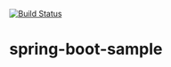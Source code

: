 [![Build Status](https://travis-ci.org/yfengChan/spring-boot-sample.svg?branch=master)](https://travis-ci.org/yfengChan/spring-boot-sample)

# spring-boot-sample 
